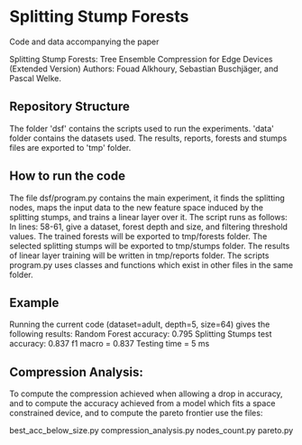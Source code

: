 # Splitting Stump Forests

Code and data accompanying the paper

Splitting Stump Forests: Tree Ensemble Compression for Edge Devices (Extended Version)
Authors: Fouad Alkhoury, Sebastian Buschjäger, and Pascal Welke.

## Repository Structure

The folder 'dsf' contains the scripts used to run the experiments. 'data' folder contains the datasets used.
The results, reports, forests and stumps files are exported to 'tmp' folder. 

## How to run the code

The file dsf/program.py contains the main experiment, it finds the splitting nodes, maps the input data to the new feature space induced by the splitting stumps, and trains a linear layer over it.
The script runs as follows:
In lines: 58-61, give a dataset, forest depth and size, and filtering threshold values. 
The trained forests will be exported to tmp/forests folder.
The selected splitting stumps will be exported to tmp/stumps folder.
The results of linear layer training will be written in tmp/reports folder.
The scripts program.py uses classes and functions which exist in other files in the same folder.


## Example
Running the current code (dataset=adult, depth=5, size=64) gives the following results:
Random Forest accuracy: 0.795 
Splitting Stumps test accuracy: 0.837
f1 macro = 0.837
Testing time = 5 ms

## Compression Analysis:
To compute the compression achieved when allowing a drop in accuracy, and to compute the accuracy achieved from a model which fits a space constrained device, and to compute the pareto frontier use the files:

best_acc_below_size.py
compression_analysis.py
nodes_count.py
pareto.py







